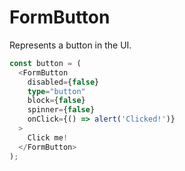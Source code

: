 # FormButton

Represents a button in the UI.

```typescript
const button = (
  <FormButton
    disabled={false}
    type="button"
    block={false}
    spinner={false}
    onClick={() => alert('Clicked!')}
  >
    Click me!
  </FormButton>
);
```
